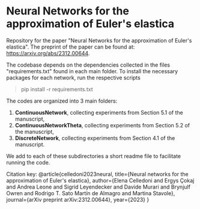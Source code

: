 # Neural Networks for the approximation of Euler's elastica

Repository for the paper "Neural Networks for the approximation of Euler's elastica". The preprint of the paper can be found at: https://arxiv.org/abs/2312.00644.

The codebase depends on the dependencies collected in the files "requirements.txt" found in each main folder. To install the necessary packages for each network, run the respective scripts
> pip install -r requirements.txt 

The codes are organized into 3 main folders:
1. **ContinuousNetwork**, collecting experiments from Section 5.1 of the manuscript, 
2. **ContinuousNetworkTheta**, collecting experiments from Section 5.2 of the manuscript, 
2. **DiscreteNetwork**, collecting experiments from Section 4.1 of the manuscript.

We add to each of these subdirectories a short readme file to facilitate running the code.

Citation key:
@article{celledoni2023neural,
      title={Neural networks for the approximation of Euler's elastica}, 
      author={Elena Celledoni and Ergys Çokaj and Andrea Leone and Sigrid Leyendecker and Davide Murari and Brynjulf Owren and Rodrigo T. Sato Martín de Almagro and Martina Stavole},
      journal={arXiv preprint arXiv:2312.00644},
      year={2023}
}
